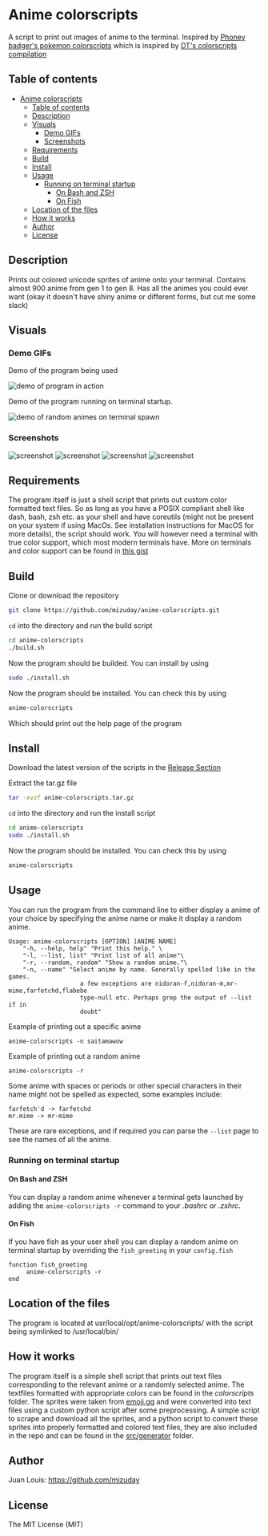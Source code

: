 # Anime colorscripts

A script to print out images of anime to the terminal. Inspired by
[Phoney badger's pokemon colorscripts](https://gitlab.com/phoneybadger/pokemon-colorscripts) 
which is inspired by
[DT's colorscripts compilation](https://gitlab.com/dwt1/shell-color-scripts)

## Table of contents
- [Anime colorscripts](#anime-colorscripts)
  - [Table of contents](#table-of-contents)
  - [Description](#description)
  - [Visuals](#visuals)
    - [Demo GIFs](#demo-gifs)
    - [Screenshots](#screenshots)
  - [Requirements](#requirements)
  - [Build](#build)
  - [Install](#install)
  - [Usage](#usage)
    - [Running on terminal startup](#running-on-terminal-startup)
      - [On Bash and ZSH](#on-bash-and-zsh)
      - [On Fish](#on-fish)
  - [Location of the files](#location-of-the-files)
  - [How it works](#how-it-works)
  - [Author](#author)
  - [License](#license)

## Description
Prints out colored unicode sprites of anime onto your terminal. Contains
almost 900 anime from gen 1 to gen 8. Has all the animes you could ever want
(okay it doesn't have shiny anime or different forms, but cut me some slack)

## Visuals
### Demo GIFs
Demo of the program being used

![demo of program in action](./demo_images/demo_1.gif)

Demo of the program running on terminal startup.

![demo of random animes on terminal spawn](./demo_images/demo_2.gif)

### Screenshots
![screenshot](./demo_images/demo_1.png)
![screenshot](./demo_images/demo_2.png)
![screenshot](./demo_images/demo_3.png)
![screenshot](./demo_images/demo_4.png)

## Requirements
The program itself is just a shell script that prints out custom color formatted
text files. So as long as you have a POSIX compliant shell like dash, bash, zsh etc.
as your shell and have coreutils (might not be present on your system if using
MacOs. See installation instructions for MacOS for more details), the script should work.
You will however need a terminal with true color support, which most
modern terminals have. More on terminals and color support can be found in
[this gist](https://gist.github.com/XVilka/8346728)

## Build
Clone or download the repository
```bash
git clone https://github.com/mizuday/anime-colorscripts.git
```
`cd` into the directory and run the build script
```bash
cd anime-colorscripts
./build.sh
```
Now the program should be builded. You can install by using
```bash
sudo ./install.sh
```
Now the program should be installed. You can check this by using
```bash
anime-colorscripts
```
Which should print out the help page of the program

## Install

Download the latest version of the scripts in the [Release Section](https://github.com/mizuday/anime-colorscripts/releases/)

Extract the tar.gz file
```bash
tar -xvzf anime-colorscripts.tar.gz
```
`cd` into the directory and run the install script
```bash
cd anime-colorscripts
sudo ./install.sh
```
Now the program should be installed. You can check this by using
```bash
anime-colorscripts
```

## Usage
You can run the program from the command line to either display a anime of your
choice by specifying the anime name or make it display a random anime.
```
Usage: anime-colorscripts [OPTION] [ANIME NAME]
    "-h, --help, help" "Print this help." \
    "-l, --list, list" "Print list of all anime"\
    "-r, --random, random" "Show a random anime."\
    "-n, --name" "Select anime by name. Generally spelled like in the games.
                    a few exceptions are nidoran-f,nidoran-m,mr-mime,farfetchd,flabebe
                    type-null etc. Perhaps grep the output of --list if in
                    doubt"
```

Example of printing out a specific anime
```
anime-colorscripts -n saitamawow
```
Example of printing out a random anime
```
anime-colorscripts -r
```
Some anime with spaces or periods or other special characters in their name
might not be spelled as expected, some examples include:
```
farfetch'd -> farfetchd
mr.mime -> mr-mime
```
These are rare exceptions, and if required you can parse the `--list` page to see
the names of all the anime.

### Running on terminal startup
#### On Bash and ZSH
You can display a random anime whenever a terminal gets launched by adding
the `anime-colorscripts -r` command to your *.bashrc* or *.zshrc*.

#### On Fish
If you have fish as your user shell you can display a random anime on terminal
startup by overriding the `fish_greeting` in your `config.fish`
```
function fish_greeting
     anime-colorscripts -r
end
```

## Location of the files
The program is located at usr/local/opt/anime-colorscripts/ with the script being symlinked to /usr/local/bin/

## How it works
The program itself is a simple shell script that prints out text files corresponding
to the relevant anime or a randomly selected anime. The textfiles formatted with
appropriate colors can be found in the *colorscripts* folder. The sprites
were taken from [emoji.gg](https://emoji.gg/category/4/anime) and were converted into text
files using a custom python script after some preprocessing. A simple script to
scrape and download all the sprites, and a python script to convert these sprites into properly formatted and colored
text files, they are also included in the repo and can be found in the [src/generator](src/generator) folder.

## Author
Juan Louis:
https://github.com/mizuday

## License
The MIT License (MIT)
